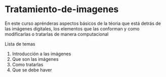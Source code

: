 # Tratamiento-de-imagenes
En este curso aprénderas aspectos básicos de la téoria que está detrás de las imágenes digitales, los elementos que las conforman y como modificarlas o tratarlas de manera computacional

Lista de temas
1. Introducción a las imágenes
2. Que son las imágenes
3. Como tratarlas
4. Que se debe haver